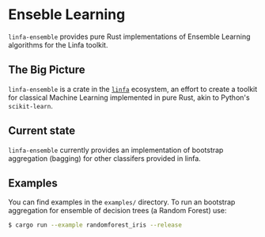 # Enseble Learning

`linfa-ensemble` provides pure Rust implementations of Ensemble Learning algorithms for the Linfa toolkit.

## The Big Picture

`linfa-ensemble` is a crate in the [`linfa`](https://crates.io/crates/linfa) ecosystem, an effort to create a toolkit for classical Machine Learning implemented in pure Rust, akin to Python's `scikit-learn`.

## Current state

`linfa-ensemble` currently provides an implementation of bootstrap aggregation (bagging) for other classifers provided in linfa.

## Examples

You can find examples in the `examples/` directory. To run an bootstrap aggregation for ensemble of decision trees (a Random Forest) use:

```bash
$ cargo run --example randomforest_iris --release
```


